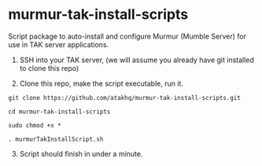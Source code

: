 # murmur-tak-install-scripts
Script package to auto-install and configure Murmur (Mumble Server) for use in TAK server applications.


1. SSH into your TAK server, (we will assume you already have git installed to clone this repo)

2. Clone this repo, make the script executable, run it.

`git clone https://github.com/atakhq/murmur-tak-install-scripts.git`

`cd murmur-tak-install-scripts`

`sudo chmod +x *`

`. murmurTakInstallScript.sh`

3. Script should finish in under a minute.
